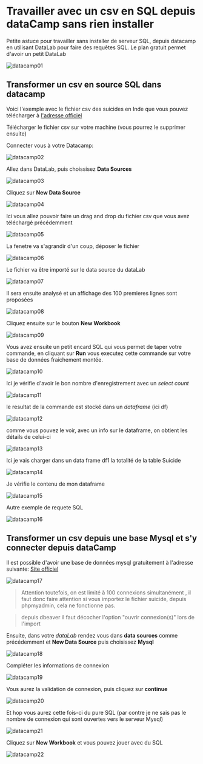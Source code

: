 # Travailler avec un csv en SQL depuis dataCamp sans rien installer

Petite astuce pour travailler sans installer de serveur SQL, depuis datacamp en utilisant DataLab pour faire des requêtes SQL. 
Le plan gratuit permet d'avoir un petit DataLab

![datacamp01](./img/01.png)

## Transformer un csv en source SQL dans datacamp

Voici l'exemple avec le fichier csv des suicides en Inde que vous pouvez télécharger à [l'adresse officiel](https://www.kaggle.com/datasets/rajanand/suicides-in-india)

Télécharger le fichier csv sur votre machine (vous pourrez le supprimer ensuite)

Connecter vous à votre Datacamp:

![datacamp02](./img/02.png)

Allez dans DataLab, puis choissisez **Data Sources**

![datacamp03](./img/03.png)

Cliquez sur **New Data Source**

![datacamp04](./img/04.png)

Ici vous allez pouvoir faire un drag and drop du fichier csv que vous avez téléchargé précédemment

![datacamp05](./img/05.png)

La fenetre va s'agrandir d'un coup, déposer le fichier

![datacamp06](./img/06.png)

Le fichier va être importé sur le data source du dataLab

![datacamp07](./img/07.png)

Il sera ensuite analysé et un affichage des 100 premieres lignes sont proposées

![datacamp08](./img/08.png)

Cliquez ensuite sur le bouton **New Workbook**

![datacamp09](./img/09.png)

Vous avez ensuite un petit encard SQL qui vous permet de taper votre commande, en cliquant sur **Run** vous executez cette commande sur votre base de données fraichement montée.

![datacamp10](./img/10.png)

Ici je vérifie d'avoir le bon nombre d'enregistrement avec un *select count*

![datacamp11](./img/11.png)

le resultat de la commande est stocké dans un *dataframe* (ici df)

![datacamp12](./img/12.png)

comme vous pouvez le voir, avec un info sur le dataframe, on obtient les détails de celui-ci

![datacamp13](./img/13.png)

Ici je vais charger dans un data frame df1 la totalité de la table Suicide

![datacamp14](./img/14.png)

Je vérifie le contenu de mon dataframe

![datacamp15](./img/15.png)

Autre exemple de requete SQL

![datacamp16](./img/16.png)


## Transformer un csv depuis une base Mysql et s'y connecter depuis dataCamp

Il est possible d'avoir une base de données mysql gratuitement à l'adresse suivante: [Site officiel](https://freedb.tech/) 

![datacamp17](./img/17.png)

> Attention toutefois, on est limité à 100 connexions simultanément , il faut donc faire attention si vous importez le fichier suicide, depuis phpmyadmin, cela ne fonctionne pas.

> depuis dbeaver il faut décocher l'option "ouvrir connexion(s)" lors de l'import

Ensuite, dans votre *dataLab* rendez vous dans **data sources** comme précédemment et **New Data Source** puis choisissez **Mysql**

![datacamp18](./img/18.png)

Compléter les informations de connexion

![datacamp19](./img/19.png)

Vous aurez la validation de connexion, puis cliquez sur **continue**

![datacamp20](./img/20.png)

Et hop vous aurez cette fois-ci du pure SQL (par contre je ne sais pas le nombre de connexion qui sont ouvertes vers le serveur Mysql)

![datacamp21](./img/21.png)

Cliquez sur **New Workbook** et vous pouvez jouer avec du SQL

![datacamp22](./img/22.png)